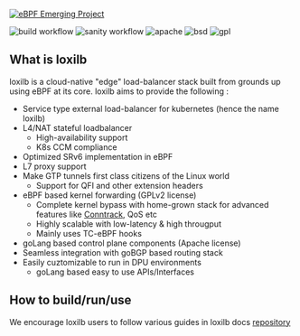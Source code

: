 [![eBPF Emerging Project](https://raw.githubusercontent.com/loxilb-io/loxilbdocs/main/docs/photos/ebpflogo.png)](https://ebpf.io/projects#loxilb)  

![build workflow](https://github.com/loxilb-io/loxilb/actions/workflows/docker-image.yml/badge.svg) ![sanity workflow](https://github.com/loxilb-io/loxilb/actions/workflows/basic-sanity.yml/badge.svg) ![apache](https://img.shields.io/badge/license-Apache-blue.svg) ![bsd](https://img.shields.io/badge/license-BSD-blue.svg) ![gpl](https://img.shields.io/badge/license-GPL-blue.svg)

## What is loxilb

loxilb is a cloud-native "edge" load-balancer stack built from grounds up using eBPF at its core. loxilb aims to provide the following :

- Service type external load-balancer for kubernetes (hence the name loxilb)
- L4/NAT stateful loadbalancer 
   * High-availability support
   * K8s CCM compliance
-  Optimized SRv6 implementation in eBPF 
-  L7 proxy support
-  Make GTP tunnels first class citizens of the Linux world 
   * Support for QFI and other extension headers
-  eBPF based kernel forwarding (GPLv2 license)
   * Complete kernel bypass with home-grown stack for advanced features like [Conntrack](https://thermalcircle.de/doku.php?id=blog:linux:connection_tracking_1_modules_and_hooks), QoS etc
   * Highly scalable with low-latency & high througput 
   * Mainly uses TC-eBPF hooks
-  goLang based control plane components (Apache license)
-  Seamless integration with goBGP based routing stack
-  Easily cuztomizable to run in DPU environments
   * goLang based easy to use APIs/Interfaces


## How to build/run/use

We encourage loxilb users to follow various guides in loxilb docs [repository](https://github.com/loxilb-io/loxilbdocs)
